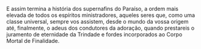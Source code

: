 ﻿E assim termina a história dos supernafins do Paraíso, a ordem mais elevada de todos os espíritos ministradores, aqueles seres que, como uma classe universal, sempre vos assistem, desde o mundo da vossa origem até, finalmente, o adeus dos condutores da adoração, quando prestareis o juramento de eternidade da Trindade e fordes incorporados ao Corpo Mortal de Finalidade.